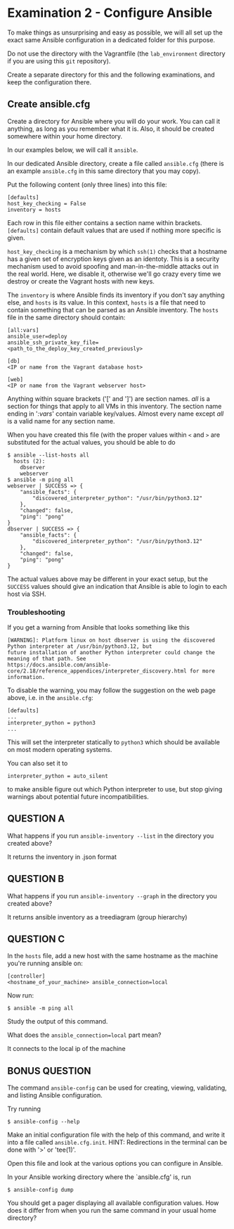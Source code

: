 # Examination 2 - Configure Ansible

To make things as unsurprising and easy as possible, we will all set up
the exact same Ansible configuration in a dedicated folder for this purpose.

Do not use the directory with the Vagrantfile (the `lab_environment` directory
if you are using this `git` repository).

Create a separate directory for this and the following examinations, and keep
the configuration there.

## Create ansible.cfg

Create a directory for Ansible where you will do your work. You can call it
anything, as long as you remember what it is. Also, it should be created
somewhere within your home directory.

In our examples below, we will call it `ansible`.

In our dedicated Ansible directory, create a file called `ansible.cfg`
(there is an example `ansible.cfg` in this same directory that you
 may copy).

Put the following content (only three lines) into this file:

    [defaults]
    host_key_checking = False
    inventory = hosts

Each row in this file either contains a section name within brackets.
`[defaults]` contain default values that are used if nothing more specific
is given.

`host_key_checking` is a mechanism by which `ssh(1)` checks that a hostname
has a given set of encryption keys given as an identoty. This is a security
mechanism used to avoid spoofing and man-in-the-middle attacks out in the
real world. Here, we disable it, otherwise we'll go crazy every time we
destroy or create the Vagrant hosts with new keys.

The `inventory` is where Ansible finds its inventory if you don't say
anything else, and `hosts` is its value. In this context, `hosts` is a file
that need to contain something that can be parsed as an Ansible inventory.
The `hosts` file in the same directory should contain:

    [all:vars]
    ansible_user=deploy
    ansible_ssh_private_key_file=<path_to_the_deploy_key_created_previously>

    [db]
    <IP or name from the Vagrant database host>

    [web]
    <IP or name from the Vagrant webserver host>

Anything within square brackets ('[' and ']') are section names. _all_ is a section
for things that apply to all VMs in this inventory. The section name ending in
'_:vars_' contain variable key/values. Almost every name except _all_ is a valid
name for any section name.

When you have created this file (with the proper values within `<` and `>` are
substituted for the actual values, you should be able to do

    $ ansible --list-hosts all
      hosts (2):
        dbserver
        webserver
    $ ansible -m ping all
    webserver | SUCCESS => {
        "ansible_facts": {
            "discovered_interpreter_python": "/usr/bin/python3.12"
        },
        "changed": false,
        "ping": "pong"
    }
    dbserver | SUCCESS => {
        "ansible_facts": {
            "discovered_interpreter_python": "/usr/bin/python3.12"
        },
        "changed": false,
        "ping": "pong"
    }

The actual values above may be different in your exact setup, but the `SUCCESS`
values should give an indication that Ansible is able to login to each host
via SSH.

### Troubleshooting

If you get a warning from Ansible that looks something like this

    [WARNING]: Platform linux on host dbserver is using the discovered Python interpreter at /usr/bin/python3.12, but
    future installation of another Python interpreter could change the meaning of that path. See
    https://docs.ansible.com/ansible-core/2.18/reference_appendices/interpreter_discovery.html for more information.

To disable the warning, you may follow the suggestion on the web page above, i.e. in the `ansible.cfg`:

    [defaults]
    ...
    interpreter_python = python3
    ...

This will set the interpreter statically to `python3` which should be available on most modern operating systems.

You can also set it to

    interpreter_python = auto_silent

to make ansible figure out which Python interpreter to use, but stop giving warnings about potential future
incompatibilities.

## QUESTION A

What happens if you run `ansible-inventory --list` in the directory you created above?

It returns the inventory in .json format

## QUESTION B

What happens if you run `ansible-inventory --graph` in the directory you created above?

It returns ansible inventory as a treediagram (group hierarchy)

## QUESTION C

In the `hosts` file, add a new host with the same hostname as the machine you're running
ansible on:

    [controller]
    <hostname_of_your_machine> ansible_connection=local

Now run:

    $ ansible -m ping all

Study the output of this command.

What does the `ansible_connection=local` part mean?

It connects to the local ip of the machine

## BONUS QUESTION

The command `ansible-config` can be used for creating, viewing, validating, and listing
Ansible configuration.

Try running

    $ ansible-config --help

Make an initial configuration file with the help of this command, and write it into a file
called `ansible.cfg.init`. HINT: Redirections in the terminal can be done with '>' or 'tee(1)'.

Open this file and look at the various options you can configure in Ansible.

In your Ansible working directory where the `ansible.cfg' is, run

    $ ansible-config dump

You should get a pager displaying all available configuration values. How does it differ
from when you run the same command in your usual home directory?

